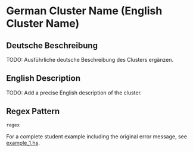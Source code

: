 # German Cluster Name (English Cluster Name)

## Deutsche Beschreibung
TODO: Ausführliche deutsche Beschreibung des Clusters ergänzen.

## English Description
TODO: Add a precise English description of the cluster.

## Regex Pattern
```python
regex
```

For a complete student example including the original error message, see [example_1.hs](./example_1.hs).
